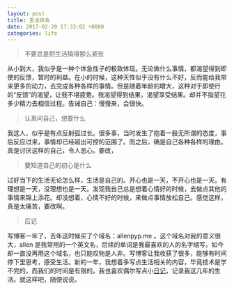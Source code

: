 ```yaml
---
layout: post
title: 生活体会
date: 2017-02-20 17:33:02 +0800
categories: life
---
```


> 不要总是把生活搞得那么紧张

从小到大，我似乎是一种个体急性子的极致体现。无论做什么事情，都渴望得到即使的反馈，暂时的利益。在小的时候，这种天性似乎没有什么不好，反而能给我带来更多的动力，去完成各种各样的事情。但是随着年龄的增大，这种对于即使行的“反馈”的渴望，让我不堪疲惫。我渴望得到结果，渴望享受结果。却并不指望花多少精力去相信过程。告诫自己：慢慢来，会很快。

> 认真问自己，想要什么

我这人，似乎是有点反射弧过长。很多事，当时发生了抱着一股无所谓的态度，事后反应过来，事情却已经超出可控的范围了。而之后，确是自己各种各样的理由。真是讨厌这样的自己，令人恶心。要改，

> 要知道自己的初心是什么

过好当下的生活无论怎么样，生活是自己的。开心也是一天，不开心也是一天。有理想是一天，没理想也是一天。发现我自己总是想着心情好的时候，去做点其他的事情来锦上添花。却没想着，心情不好的时候，来做点事情放松自己。感觉这样，真是太痛苦，要改啊。

> 后记

写博客一年了，去年这时候买了个域名：allenpyp.me 。这个域名对我的意义很大，allen 是我常用的一个英文名，后续的单词是我最喜欢的人的名字缩写。如今却一直没再用这个域名，也只能叹物是人非。写博客让我收获了很多，能够有时间停下里思考，感受生活。新的一年，我想着多写点生活相关的内容，毕竟技术是学不完的，而我们的时间是有限的。我也喜欢偶尔写点小[日记](http://allenwu.itscoder.com/diary)，记录我这几年的生活。就这样吧，随便说说。